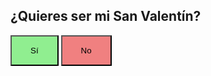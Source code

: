 <h2>¿Quieres ser mi San Valentín?</h2>

<button class="button" id="yes" style="background-color: lightgreen; padding: 15px 30px;">Sí</button>
<button class="button" id="no" style="background-color: lightcoral; padding: 15px 30px;">No</button>

<script>
    // Cuando el usuario hace clic en "Sí"
    document.getElementById("yes").addEventListener("click", function() {
        alert("Ush, eres mi novio, obvio tenías que decir que si 🙄 en fin, feliz 14 de febrero, teamo 🩷");
    });

    // Cuando el usuario intenta hacer clic en "No"
    document.getElementById("no").addEventListener("mouseover", function() {
        // Calcula una nueva posición para el botón
        var x = Math.random() * (window.innerWidth - this.offsetWidth);
        var y = Math.random() * (window.innerHeight - this.offsetHeight);

        // Asegura que el botón no salga de la ventana del navegador
        this.style.position = 'absolute';
        this.style.left = Math.max(0, x) + 'px';
        this.style.top = Math.max(0, y) + 'px';
    });
</script>
